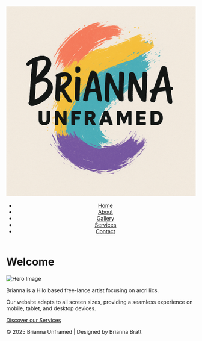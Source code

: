 <!DOCTYPE html>
<html lang="en">
<head>
    <meta charset="UTF-8">
    <meta name="viewport" content="width=device-width, initial-scale=1.0">
    <title>=Brianna Unframed</title>
    <link rel="stylesheet" href="styles.css">
</head>
<body>
    <header>
        <img src="logo.png" alt="Website Logo" class="logo">
        <nav>
            <ul>
                <li><a href="index.html" class="active">Home</a></li>
                <li><a href="about.html">About</a></li>
                <li><a href="gallery.html">Gallery</a></li>
                <li><a href="services.html">Services</a></li>
                <li><a href="contact.html">Contact</a></li>
            </ul>
        </nav>
    </header>
    <main>
        <h1>Welcome</h1>
        <img src="images/hero.jpg" alt="Hero Image" class="hero-img">
        <p>
            Brianna is a Hilo based free-lance artist focusing on arcrillics.
        </p>
        <p>
            Our website adapts to all screen sizes, providing a seamless experience on mobile, tablet, and desktop devices.
        </p>
        <a href="services.html" class="btn">Discover our Services</a>
    </main>
    <footer>
        <p>&copy; 2025 Brianna Unframed | Designed by Brianna Bratt</p>
    </footer>
</body>
</html>
